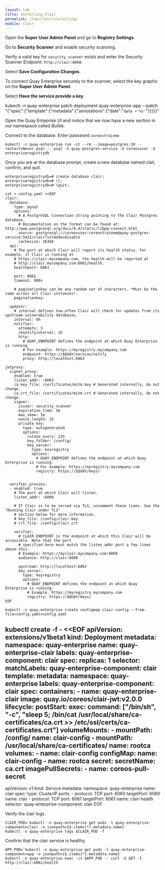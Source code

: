 ```yaml
---
layout: lab
title: Installing Clair
permalink: /lab/clair/installing/
module: Clair
---
```


Open the **Super User Admin Panel** and go to **Registry Settings**.

Go to **Security Scanner** and enable security scanning.

Verify a valid key for `security_scanner` exists and enter the Security Scanner Endpoint: `http://clair:6060`.

Select **Save Configuration Changes**.

To connect Quay Enterprise securely to the scanner, select the key graphic on the **Super User Admin Panel**.

Select **Have the service provide a key**.



kubectl -n quay-enterprise patch deployment quay-enterprise-app --patch "{\"spec\":{\"template\":{\"metadata\":{\"annotations\":{\"date\":\"`date +'%s'`\"}}}}}"

Open the Quay Enteprise UI and notice that we now have a new section in our namespace called *Builds*.





Connect to the database. Enter password `coreostrainme`

```
kubectl -n quay-enterprise run -it --rm --image=postgres:10 --restart=Never psql -- psql -h quay-postgres-service -U coreosuser -d enterpriseregistrydb
```

Once you are at the database prompt, create a new database named clair, confirm, and quit.

```
enterpriseregistrydb=# create database clair;
enterpriseregistrydb=# \l;
enterpriseregistrydb=# \quit;
```
```
cat > config.yaml <<EOF
clair:
  database:
    type: pgsql
    options:
      # A PostgreSQL Connection string pointing to the Clair Postgres database.
      # Documentation on the format can be found at: http://www.postgresql.org/docs/9.4/static/libpq-connect.html
      source: postgresql://coreosuser:coreostrainme@quay-postgres-service:5432/clair?sslmode=disable
      cachesize: 16384
  api:
    # The port at which Clair will report its health status. For example, if Clair is running at
    # https://clair.mycompany.com, the health will be reported at
    # http://clair.mycompany.com:6061/health.
    healthport: 6061

    port: 6062
    timeout: 900s

    # paginationkey can be any random set of characters. *Must be the same across all Clair instances*.
    paginationkey:

  updater:
    # interval defines how often Clair will check for updates from its upstream vulnerability databases.
    interval: 6h
    notifier:
      attempts: 3
      renotifyinterval: 1h
      http:
        # QUAY_ENDPOINT defines the endpoint at which Quay Enterprise is running.
        # For example: https://myregistry.mycompany.com
        endpoint: https://$QUAY/secscan/notify
        proxy: http://localhost:6063

jwtproxy:
  signer_proxy:
    enabled: true
    listen_addr: :6063
    ca_key_file: /certificates/mitm.key # Generated internally, do not change.
    ca_crt_file: /certificates/mitm.crt # Generated internally, do not change.
    signer:
      issuer: security_scanner
      expiration_time: 5m
      max_skew: 1m
      nonce_length: 32
      private_key:
        type: autogenerated
        options:
          rotate_every: 12h
          key_folder: /config/
          key_server:
            type: keyregistry
            options:
              # QUAY_ENDPOINT defines the endpoint at which Quay Enterprise is running.
              # For example: https://myregistry.mycompany.com
              registry: https://$QUAY/keys/


  verifier_proxies:
  - enabled: true
    # The port at which Clair will listen.
    listen_addr: :6060

    # If Clair is to be served via TLS, uncomment these lines. See the "Running Clair under TLS"
    # section below for more information.
    # key_file: /config/clair.key
    # crt_file: /config/clair.crt

    verifier:
      # CLAIR_ENDPOINT is the endpoint at which this Clair will be accessible. Note that the port
      # specified here must match the listen_addr port a few lines above this.
      # Example: https://myclair.mycompany.com:6060
      audience: http://clair:6060

      upstream: http://localhost:6062
      key_server:
        type: keyregistry
        options:
          # QUAY_ENDPOINT defines the endpoint at which Quay Enterprise is running.
          # Example: https://myregistry.mycompany.com
          registry: https://$QUAY/keys/
EOF
```

```
kubectl -n quay-enterprise create configmap clair-config --from-file=config.yaml=config.yaml
```

kubectl create -f - <<EOF
apiVersion: extensions/v1beta1
kind: Deployment
metadata:
  namespace: quay-enterprise
  name: quay-enterprise-clair
  labels:
    quay-enterprise-component: clair
spec:
  replicas: 1
  selector:
    matchLabels:
      quay-enterprise-component: clair
  template:
    metadata:
      namespace: quay-enterprise
      labels:
        quay-enterprise-component: clair
    spec:
      containers:
      - name: quay-enterprise-clair
        image: quay.io/coreos/clair-jwt:v2.0.0
        lifecycle:
          postStart:
            exec:
              command: ["/bin/sh", "-c", "sleep 5; /bin/cat /usr/local/share/ca-certificates/ca.crt >> /etc/ssl/certs/ca-certificates.crt"]
        volumeMounts:
        - mountPath: /config/
          name: clair-config
        - mountPath: /usr/local/share/ca-certificates/
          name: rootca
      volumes:
      - name: clair-config
        configMap:
          name: clair-config
      - name: rootca
        secret:
          secretName: ca.crt
      imagePullSecrets:
        - name: coreos-pull-secret
---
apiVersion: v1
kind: Service
metadata:
  namespace: quay-enterprise
  name: clair
spec:
  type: ClusterIP
  ports:
    - protocol: TCP
      port: 6060
      targetPort: 6060
      name: clair
    - protocol: TCP
      port: 6061
      targetPort: 6061
      name: clair-health
  selector:
    quay-enterprise-component: clair
EOF

Verify the clair logs.

```
CLAIR_POD=`kubectl -n quay-enterprise get pods -l quay-enterprise-component=clair -o jsonpath={$.items[*].metadata.name}`
kubectl -n quay-enterprise logs $CLAIR_POD -f
```

Confirm that the clair service is healthy.

```
APP_POD=`kubectl -n quay-enterprise get pods -l quay-enterprise-component=app -o jsonpath={$.items[*].metadata.name}`
kubectl -n quay-enterprise exec -it $APP_POD -- curl -X GET -I http://clair:6061/health
```
